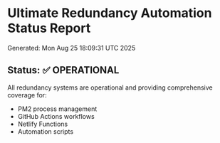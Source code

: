 # Ultimate Redundancy Automation Status Report

Generated: Mon Aug 25 18:09:31 UTC 2025

## Status: ✅ OPERATIONAL

All redundancy systems are operational and providing comprehensive coverage for:
- PM2 process management
- GitHub Actions workflows
- Netlify Functions
- Automation scripts
